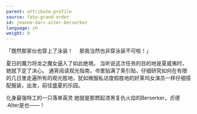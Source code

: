 ```yaml
---
parent: attribute.profile
source: fate-grand-order
id: jeanne-darc-alter-berserker
language: zh
weight: 0
---
```


「既然那家伙也穿上了泳装！
　那我当然也非穿泳装不可啦！」

夏日的魔力将龙之魔女逼入了如此绝境。
当听说这次任务的目的地是夏威夷时，她就下定了决心。
通宵阅读观光指南，书里贴满了索引贴，仔细研究如何在有限的几日里走遍所有的观光胜地，犹如微服私访度假胜地的好莱坞女演员一样仔细搭配服装，出发，前往盛夏的乐园。

化身最强特工的一只落单英灵
她就是那燃起漆黑复仇火焰的Berserker，贞德·Alter是也——！
